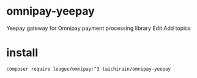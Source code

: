 # omnipay-yeepay
Yeepay gateway for Omnipay payment processing library Edit Add topics

# install
```
composer require league/omnipay:^3 taichirain/omnipay-yeepay
```
